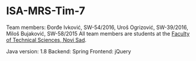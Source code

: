 # ISA-MRS-Tim-7
Team members: Đorđe Ivković, SW-54/2016, Uroš Ogrizović, SW-39/2016, Miloš Bujaković, SW-58/2015
All team members are students at the [Faculty of Technical Sciences, Novi Sad](http://www.ftn.uns.ac.rs/n1386094394/faculty-of-technical-sciences).

Java version: 1.8
Backend: Spring
Frontend: jQuery
